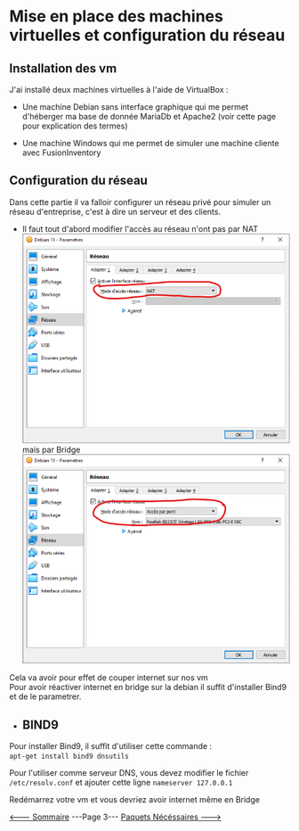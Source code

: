 # Mise en place des machines virtuelles et configuration du réseau

## Installation des vm

J'ai installé deux machines virtuelles à l'aide de VirtualBox :  

- Une machine Debian sans interface graphique qui me permet d'héberger ma base de donnée MariaDb et Apache2 (voir cette page pour explication des termes)  

- Une machine Windows qui me permet de simuler une machine cliente avec FusionInventory  
 
## Configuration du réseau  

Dans cette partie il va falloir configurer un réseau privé pour simuler un réseau d'entreprise, c'est à dire un serveur et des clients.  

- Il faut tout d'abord modifier l'accès au réseau n'ont pas par NAT  
![NAT](../screens/NAT.png)  
mais par Bridge  
![Bridge](../screens/Bridge.png)  

Cela va avoir pour effet de couper internet sur nos vm  
Pour avoir réactiver internet en bridge sur la debian il suffit d'installer Bind9 et de le parametrer.  

- ## BIND9  
  
Pour installer Bind9, il suffit d'utiliser cette commande :  
``apt-get install bind9 dnsutils``  

Pour l'utiliser comme serveur DNS, vous devez modifier le fichier ``/etc/resolv.conf`` et ajouter cette ligne ``nameserver 127.0.0.1``  

Redémarrez votre vm et vous devriez avoir internet même en Bridge  

[<--- Sommaire](https://github.com/Matteo-Grellier/LinuxGLPI) ---Page 3--- [Paquets Nécéssaires --->](https://github.com/Matteo-Grellier/LinuxGLPI/blob/main/Files/InstallPackages.md#installation-des-packages)